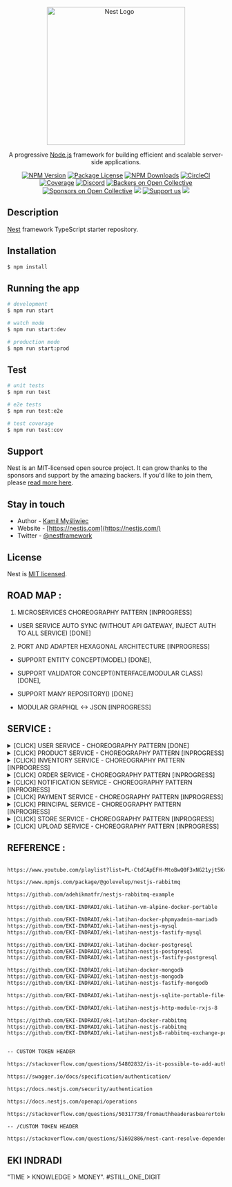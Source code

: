 <p align="center">
  <a href="http://nestjs.com/" target="blank"><img src="https://nestjs.com/img/logo_text.svg" width="320" alt="Nest Logo" /></a>
</p>

[circleci-image]: https://img.shields.io/circleci/build/github/nestjs/nest/master?token=abc123def456
[circleci-url]: https://circleci.com/gh/nestjs/nest

  <p align="center">A progressive <a href="http://nodejs.org" target="_blank">Node.js</a> framework for building efficient and scalable server-side applications.</p>
    <p align="center">
<a href="https://www.npmjs.com/~nestjscore" target="_blank"><img src="https://img.shields.io/npm/v/@nestjs/core.svg" alt="NPM Version" /></a>
<a href="https://www.npmjs.com/~nestjscore" target="_blank"><img src="https://img.shields.io/npm/l/@nestjs/core.svg" alt="Package License" /></a>
<a href="https://www.npmjs.com/~nestjscore" target="_blank"><img src="https://img.shields.io/npm/dm/@nestjs/common.svg" alt="NPM Downloads" /></a>
<a href="https://circleci.com/gh/nestjs/nest" target="_blank"><img src="https://img.shields.io/circleci/build/github/nestjs/nest/master" alt="CircleCI" /></a>
<a href="https://coveralls.io/github/nestjs/nest?branch=master" target="_blank"><img src="https://coveralls.io/repos/github/nestjs/nest/badge.svg?branch=master#9" alt="Coverage" /></a>
<a href="https://discord.gg/G7Qnnhy" target="_blank"><img src="https://img.shields.io/badge/discord-online-brightgreen.svg" alt="Discord"/></a>
<a href="https://opencollective.com/nest#backer" target="_blank"><img src="https://opencollective.com/nest/backers/badge.svg" alt="Backers on Open Collective" /></a>
<a href="https://opencollective.com/nest#sponsor" target="_blank"><img src="https://opencollective.com/nest/sponsors/badge.svg" alt="Sponsors on Open Collective" /></a>
  <a href="https://paypal.me/kamilmysliwiec" target="_blank"><img src="https://img.shields.io/badge/Donate-PayPal-ff3f59.svg"/></a>
    <a href="https://opencollective.com/nest#sponsor"  target="_blank"><img src="https://img.shields.io/badge/Support%20us-Open%20Collective-41B883.svg" alt="Support us"></a>
  <a href="https://twitter.com/nestframework" target="_blank"><img src="https://img.shields.io/twitter/follow/nestframework.svg?style=social&label=Follow"></a>
</p>
  <!--[![Backers on Open Collective](https://opencollective.com/nest/backers/badge.svg)](https://opencollective.com/nest#backer)
  [![Sponsors on Open Collective](https://opencollective.com/nest/sponsors/badge.svg)](https://opencollective.com/nest#sponsor)-->

## Description

[Nest](https://github.com/nestjs/nest) framework TypeScript starter repository.

## Installation

```bash
$ npm install
```

## Running the app

```bash
# development
$ npm run start

# watch mode
$ npm run start:dev

# production mode
$ npm run start:prod
```

## Test

```bash
# unit tests
$ npm run test

# e2e tests
$ npm run test:e2e

# test coverage
$ npm run test:cov
```

## Support

Nest is an MIT-licensed open source project. It can grow thanks to the sponsors and support by the amazing backers. If you'd like to join them, please [read more here](https://docs.nestjs.com/support).

## Stay in touch

- Author - [Kamil Myśliwiec](https://kamilmysliwiec.com)
- Website - [https://nestjs.com](https://nestjs.com/)
- Twitter - [@nestframework](https://twitter.com/nestframework)

## License

Nest is [MIT licensed](LICENSE).





 ## ROAD MAP :
 

 1. MICROSERVICES CHOREOGRAPHY PATTERN [INPROGRESS]

   - USER SERVICE AUTO SYNC (WITHOUT API GATEWAY, INJECT AUTH TO ALL SERVICE) [DONE]



 2. PORT AND ADAPTER HEXAGONAL ARCHITECTURE [INPROGRESS]

   - SUPPORT ENTITY CONCEPT(MODEL) [DONE], 

   - SUPPORT VALIDATOR CONCEPT(INTERFACE/MODULAR CLASS) [DONE], 

   - SUPPORT MANY REPOSITORY() [DONE]

   - MODULAR GRAPHQL <-> JSON [INPROGRESS]


 ## SERVICE :

<details>
  <summary>[CLICK] USER SERVICE - CHOREOGRAPHY PATTERN [DONE]</summary>

[ CLICK HERE ](/user-service/README.md)

</details>


<details>
  <summary>[CLICK] PRODUCT SERVICE - CHOREOGRAPHY PATTERN [INPROGRESS]</summary>

[INPROGRESS]

</details>

<details>
  <summary>[CLICK] INVENTORY SERVICE - CHOREOGRAPHY PATTERN [INPROGRESS]</summary>

[INPROGRESS]

</details>


<details>
  <summary>[CLICK] ORDER SERVICE - CHOREOGRAPHY PATTERN [INPROGRESS]</summary>

[INPROGRESS]

</details>


<details>
  <summary>[CLICK] NOTIFICATION SERVICE - CHOREOGRAPHY PATTERN [INPROGRESS]</summary>

[INPROGRESS]

</details>


<details>
  <summary>[CLICK] PAYMENT SERVICE - CHOREOGRAPHY PATTERN [INPROGRESS]</summary>

[INPROGRESS]

</details>


<details>
  <summary>[CLICK] PRINCIPAL SERVICE - CHOREOGRAPHY PATTERN [INPROGRESS]</summary>

[INPROGRESS]

</details>


<details>
  <summary>[CLICK] STORE SERVICE - CHOREOGRAPHY PATTERN [INPROGRESS]</summary>

[INPROGRESS]

</details>


<details>
  <summary>[CLICK] UPLOAD SERVICE - CHOREOGRAPHY PATTERN [INPROGRESS]</summary>

[INPROGRESS]

</details>



 
## REFERENCE :

```bash

https://www.youtube.com/playlist?list=PL-CtdCApEFH-MtoBwQ0F3xNG21yjt5Kvs

https://www.npmjs.com/package/@golevelup/nestjs-rabbitmq

https://github.com/adehikmatfr/nestjs-rabbitmq-example

https://github.com/EKI-INDRADI/eki-latihan-vm-alpine-docker-portable

https://github.com/EKI-INDRADI/eki-latihan-docker-phpmyadmin-mariadb
https://github.com/EKI-INDRADI/eki-latihan-nestjs-mysql
https://github.com/EKI-INDRADI/eki-latihan-nestjs-fastify-mysql

https://github.com/EKI-INDRADI/eki-latihan-docker-postgresql
https://github.com/EKI-INDRADI/eki-latihan-nestjs-postgresql
https://github.com/EKI-INDRADI/eki-latihan-nestjs-fastify-postgresql 

https://github.com/EKI-INDRADI/eki-latihan-docker-mongodb
https://github.com/EKI-INDRADI/eki-latihan-nestjs-mongodb
https://github.com/EKI-INDRADI/eki-latihan-nestjs-fastify-mongodb

https://github.com/EKI-INDRADI/eki-latihan-nestjs-sqlite-portable-file-upload

https://github.com/EKI-INDRADI/eki-latihan-nestjs-http-module-rxjs-8

https://github.com/EKI-INDRADI/eki-latihan-docker-rabbitmq
https://github.com/EKI-INDRADI/eki-latihan-nestjs-rabbitmq
https://github.com/EKI-INDRADI/eki-latihan-nestjs8-rabbitmq-exchange-promise-handle


-- CUSTOM TOKEN HEADER

https://stackoverflow.com/questions/54802832/is-it-possible-to-add-authentication-to-access-to-nestjs-swagger-explorer

https://swagger.io/docs/specification/authentication/

https://docs.nestjs.com/security/authentication

https://docs.nestjs.com/openapi/operations

https://stackoverflow.com/questions/50317738/fromauthheaderasbearertoken-is-not-working-in-node

-- /CUSTOM TOKEN HEADER

https://stackoverflow.com/questions/51692886/nest-cant-resolve-dependencies-of-the-userservice-please-make-sure-that


```

## EKI INDRADI

"TIME > KNOWLEDGE > MONEY". #STILL_ONE_DIGIT
